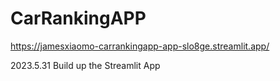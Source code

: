 # CarRankingAPP
https://jamesxiaomo-carrankingapp-app-slo8ge.streamlit.app/

2023.5.31
Build up the Streamlit App
